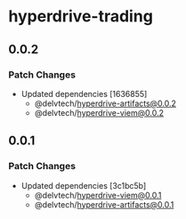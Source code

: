 # hyperdrive-trading

## 0.0.2

### Patch Changes

- Updated dependencies [1636855]
  - @delvtech/hyperdrive-artifacts@0.0.2
  - @delvtech/hyperdrive-viem@0.0.2

## 0.0.1

### Patch Changes

- Updated dependencies [3c1bc5b]
  - @delvtech/hyperdrive-viem@0.0.1
  - @delvtech/hyperdrive-artifacts@0.0.1
